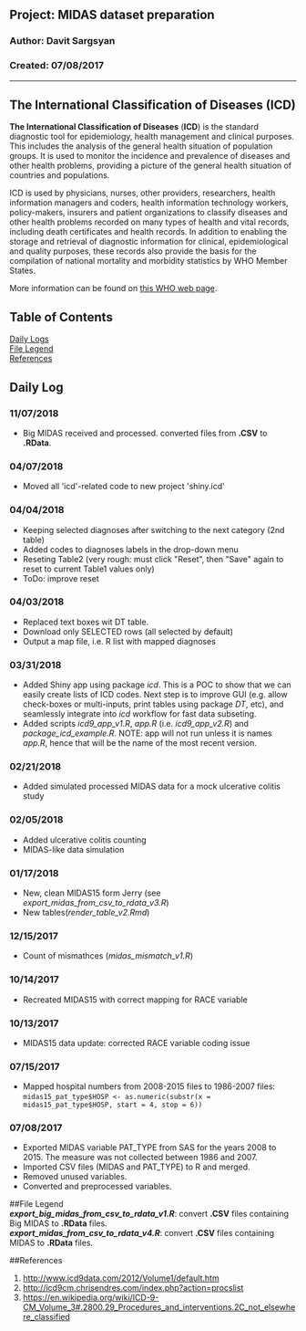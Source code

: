 ## Project: MIDAS dataset preparation    
### Author: Davit Sargsyan   
### Created: 07/08/2017  

---

## The International Classification of Diseases (ICD)
**The International Classification of Diseases** (**ICD**) is the standard diagnostic tool for epidemiology, health management and clinical purposes. This includes the analysis of the general health situation of population groups. It is used to monitor the incidence and prevalence of diseases and other health problems, providing a picture of the general health situation of countries and populations.   
   
ICD is used by physicians, nurses, other providers, researchers, health information managers and coders, health information technology workers, policy-makers, insurers and patient organizations to classify diseases and other health problems recorded on many types of health and vital records, including death certificates and health records. In addition to enabling the storage and retrieval of diagnostic information for clinical, epidemiological and quality purposes, these records also provide the basis for the compilation of national mortality and morbidity statistics by WHO Member States.    
   
More information can be found on [this WHO web page](http://www.who.int/classifications/icd/en/).

## Table of Contents
[Daily Logs](#log)    
[File Legend](#legend)      
[References](#ref)   

## Daily Log<a name="log"></a>
### 11/07/2018
* Big MIDAS received and processed. converted files from **.CSV** to **.RData**.

### 04/07/2018
* Moved all 'icd'-related code to new project 'shiny.icd'  

### 04/04/2018
* Keeping selected diagnoses after switching to the next category (2nd table)    
* Added codes to diagnoses labels in the drop-down menu    
* Reseting Table2 (very rough: must click "Reset", then "Save" again to reset to current Table1 values only)    
* ToDo: improve reset

### 04/03/2018
* Replaced text boxes wit DT table. 
* Download only SELECTED rows (all selected by default)
* Output a map file, i.e. R list with mapped diagnoses 

### 03/31/2018
* Added Shiny app using package *icd*. This is a POC to show that we can easily create lists of ICD codes. Next step is to improve GUI (e.g. allow check-boxes or multi-inputs, print tables using package *DT*, etc), and seamlessly integrate into *icd* workflow for fast data subseting. 
* Added scripts *icd9_app_v1.R*, *app.R* (i.e. *icd9_app_v2.R*) and *package_icd_example.R*. NOTE: app will not run unless it is names *app.R*, hence that will be the name of the most recent version.

### 02/21/2018
* Added simulated processed MIDAS data for a mock ulcerative colitis study

### 02/05/2018
* Added ulcerative colitis counting    
* MIDAS-like data simulation

### 01/17/2018
* New, clean MIDAS15 form Jerry (see *export_midas_from_csv_to_rdata_v3.R*)     
* New tables(*render_table_v2.Rmd*)

### 12/15/2017
* Count of mismathces (*midas_mismatch_v1.R*)

### 10/14/2017
* Recreated MIDAS15 with correct mapping for RACE variable

### 10/13/2017
* MIDAS15 data update: corrected RACE variable coding issue

### 07/15/2017
* Mapped hospital numbers from 2008-2015 files to 1986-2007 files:   
`midas15_pat_type$HOSP <- as.numeric(substr(x = midas15_pat_type$HOSP, start = 4, stop = 6))`       

### 07/08/2017
* Exported MIDAS variable PAT_TYPE from SAS for the years 2008 to 2015. The measure was not collected between 1986 and 2007.   
* Imported CSV files (MIDAS and PAT_TYPE) to R and merged.   
* Removed unused variables.    
* Converted and preprocessed variables.   

##File Legend<a name="legend"></a>  
***export_big_midas_from_csv_to_rdata_v1.R***: convert **.CSV** files containing Big MIDAS to **.RData** files.    
***export_midas_from_csv_to_rdata_v4.R***: convert **.CSV** files containing MIDAS to **.RData** files.    

##References<a name="ref"></a>  
1. http://www.icd9data.com/2012/Volume1/default.htm    
2. http://icd9cm.chrisendres.com/index.php?action=procslist   
3. https://en.wikipedia.org/wiki/ICD-9-CM_Volume_3#.2800.29_Procedures_and_interventions.2C_not_elsewhere_classified 
